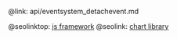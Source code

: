 @link: api/eventsystem_detachevent.md

@seolinktop: [js framework](https://webix.com)
@seolink: [chart library](https://webix.com/widget/charts/)